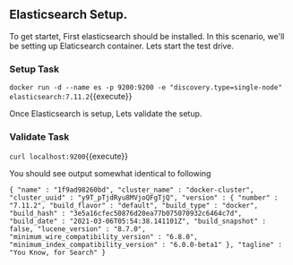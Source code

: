 ## Elasticsearch Setup. 
To get startet, First elasticsearch should be installed. In this scenario, we'll be setting up Elaticsearch container. Lets start the test drive.

### Setup Task
`docker run -d --name es -p 9200:9200 -e "discovery.type=single-node" elasticsearch:7.11.2`{{execute}}

Once Elasticsearch is setup, Lets validate the setup.

### Validate Task
`curl localhost:9200`{{execute}} 

You should see output somewhat identical to following 

`{
  "name" : "1f9ad98260bd",
  "cluster_name" : "docker-cluster",
  "cluster_uuid" : "y9T_pTjdRyu8MVjoQFgTjQ",
  "version" : {
    "number" : "7.11.2",
    "build_flavor" : "default",
    "build_type" : "docker",
    "build_hash" : "3e5a16cfec50876d20ea77b075070932c6464c7d",
    "build_date" : "2021-03-06T05:54:38.141101Z",
    "build_snapshot" : false,
    "lucene_version" : "8.7.0",
    "minimum_wire_compatibility_version" : "6.8.0",
    "minimum_index_compatibility_version" : "6.0.0-beta1"
  },
  "tagline" : "You Know, for Search"
}`